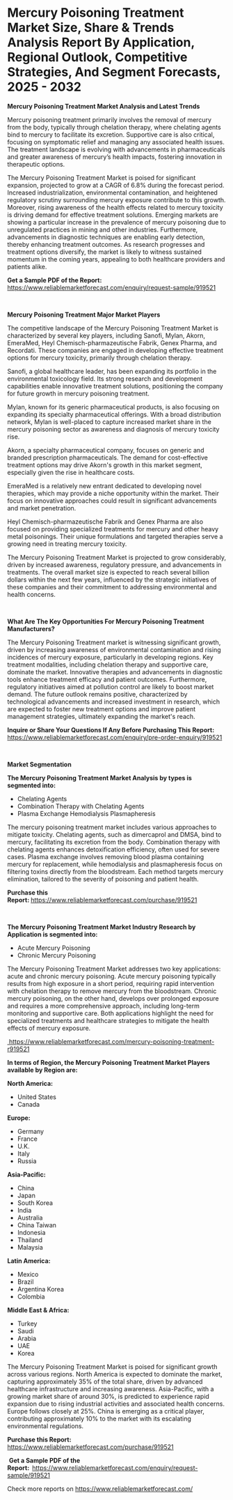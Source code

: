 <p><h1>Mercury Poisoning Treatment Market Size, Share & Trends Analysis Report By Application, Regional Outlook, Competitive Strategies, And Segment Forecasts, 2025 - 2032</h1></p><p><strong>Mercury Poisoning Treatment Market Analysis and Latest Trends</strong></p>
<p><p>Mercury poisoning treatment primarily involves the removal of mercury from the body, typically through chelation therapy, where chelating agents bind to mercury to facilitate its excretion. Supportive care is also critical, focusing on symptomatic relief and managing any associated health issues. The treatment landscape is evolving with advancements in pharmaceuticals and greater awareness of mercury’s health impacts, fostering innovation in therapeutic options.</p><p>The Mercury Poisoning Treatment Market is poised for significant expansion, projected to grow at a CAGR of 6.8% during the forecast period. Increased industrialization, environmental contamination, and heightened regulatory scrutiny surrounding mercury exposure contribute to this growth. Moreover, rising awareness of the health effects related to mercury toxicity is driving demand for effective treatment solutions. Emerging markets are showing a particular increase in the prevalence of mercury poisoning due to unregulated practices in mining and other industries. Furthermore, advancements in diagnostic techniques are enabling early detection, thereby enhancing treatment outcomes. As research progresses and treatment options diversify, the market is likely to witness sustained momentum in the coming years, appealing to both healthcare providers and patients alike.</p></p>
<p><strong>Get a Sample PDF of the Report:&nbsp;</strong> <a href="https://www.reliablemarketforecast.com/enquiry/request-sample/919521?utm_campaign=2455&utm_medium=2&utm_source=Github&utm_content=ia&utm_term=06032025&utm_id=mercury-poisoning-treatment">https://www.reliablemarketforecast.com/enquiry/request-sample/919521</a></p>
<p>&nbsp;</p>
<p><strong>Mercury Poisoning Treatment Major Market Players</strong></p>
<p><p>The competitive landscape of the Mercury Poisoning Treatment Market is characterized by several key players, including Sanofi, Mylan, Akorn, EmeraMed, Heyl Chemisch-pharmazeutische Fabrik, Genex Pharma, and Recordati. These companies are engaged in developing effective treatment options for mercury toxicity, primarily through chelation therapy.</p><p>Sanofi, a global healthcare leader, has been expanding its portfolio in the environmental toxicology field. Its strong research and development capabilities enable innovative treatment solutions, positioning the company for future growth in mercury poisoning treatment.</p><p>Mylan, known for its generic pharmaceutical products, is also focusing on expanding its specialty pharmaceutical offerings. With a broad distribution network, Mylan is well-placed to capture increased market share in the mercury poisoning sector as awareness and diagnosis of mercury toxicity rise.</p><p>Akorn, a specialty pharmaceutical company, focuses on generic and branded prescription pharmaceuticals. The demand for cost-effective treatment options may drive Akorn's growth in this market segment, especially given the rise in healthcare costs.</p><p>EmeraMed is a relatively new entrant dedicated to developing novel therapies, which may provide a niche opportunity within the market. Their focus on innovative approaches could result in significant advancements and market penetration.</p><p>Heyl Chemisch-pharmazeutische Fabrik and Genex Pharma are also focused on providing specialized treatments for mercury and other heavy metal poisonings. Their unique formulations and targeted therapies serve a growing need in treating mercury toxicity.</p><p>The Mercury Poisoning Treatment Market is projected to grow considerably, driven by increased awareness, regulatory pressure, and advancements in treatments. The overall market size is expected to reach several billion dollars within the next few years, influenced by the strategic initiatives of these companies and their commitment to addressing environmental and health concerns.</p></p>
<p>&nbsp;</p>
<p><strong>What Are The Key Opportunities For Mercury Poisoning Treatment Manufacturers?</strong></p>
<p><p>The Mercury Poisoning Treatment market is witnessing significant growth, driven by increasing awareness of environmental contamination and rising incidences of mercury exposure, particularly in developing regions. Key treatment modalities, including chelation therapy and supportive care, dominate the market. Innovative therapies and advancements in diagnostic tools enhance treatment efficacy and patient outcomes. Furthermore, regulatory initiatives aimed at pollution control are likely to boost market demand. The future outlook remains positive, characterized by technological advancements and increased investment in research, which are expected to foster new treatment options and improve patient management strategies, ultimately expanding the market's reach.</p></p>
<p><strong>Inquire or Share Your Questions If Any Before Purchasing This Report:</strong> <a href="https://www.reliablemarketforecast.com/enquiry/pre-order-enquiry/919521?utm_campaign=2455&utm_medium=2&utm_source=Github&utm_content=ia&utm_term=06032025&utm_id=mercury-poisoning-treatment">https://www.reliablemarketforecast.com/enquiry/pre-order-enquiry/919521</a></p>
<p>&nbsp;</p>
<p><strong>Market Segmentation</strong></p>
<p><strong>The Mercury Poisoning Treatment Market Analysis by types is segmented into:</strong></p>
<p><ul><li>Chelating Agents</li><li>Combination Therapy with Chelating Agents</li><li>Plasma Exchange Hemodialysis Plasmapheresis</li></ul></p>
<p><p>The mercury poisoning treatment market includes various approaches to mitigate toxicity. Chelating agents, such as dimercaprol and DMSA, bind to mercury, facilitating its excretion from the body. Combination therapy with chelating agents enhances detoxification efficiency, often used for severe cases. Plasma exchange involves removing blood plasma containing mercury for replacement, while hemodialysis and plasmapheresis focus on filtering toxins directly from the bloodstream. Each method targets mercury elimination, tailored to the severity of poisoning and patient health.</p></p>
<p><strong>Purchase this Report:&nbsp;</strong><a href="https://www.reliablemarketforecast.com/purchase/919521?utm_campaign=2455&utm_medium=2&utm_source=Github&utm_content=ia&utm_term=06032025&utm_id=mercury-poisoning-treatment">https://www.reliablemarketforecast.com/purchase/919521</a></p>
<p>&nbsp;</p>
<p><strong>The Mercury Poisoning Treatment Market Industry Research by Application is segmented into:</strong></p>
<p><ul><li>Acute Mercury Poisoning</li><li>Chronic Mercury Poisoning</li></ul></p>
<p><p>The Mercury Poisoning Treatment Market addresses two key applications: acute and chronic mercury poisoning. Acute mercury poisoning typically results from high exposure in a short period, requiring rapid intervention with chelation therapy to remove mercury from the bloodstream. Chronic mercury poisoning, on the other hand, develops over prolonged exposure and requires a more comprehensive approach, including long-term monitoring and supportive care. Both applications highlight the need for specialized treatments and healthcare strategies to mitigate the health effects of mercury exposure.</p></p>
<p><a href="https://www.reliablemarketforecast.com/mercury-poisoning-treatment-r919521?utm_campaign=2455&utm_medium=2&utm_source=Github&utm_content=ia&utm_term=06032025&utm_id=mercury-poisoning-treatment">&nbsp;https://www.reliablemarketforecast.com/mercury-poisoning-treatment-r919521</a></p>
<p><strong>In terms of Region, the Mercury Poisoning Treatment Market Players available by Region are:</strong></p>
<p>
    <p> <strong> North America: </strong>
        <ul>
            <li>United States</li>
            <li>Canada</li>
        </ul>
        </p> 
    <p> <strong> Europe: </strong>
        <ul>
            <li>Germany</li>
            <li>France</li>
            <li>U.K.</li>
            <li>Italy</li>
            <li>Russia</li>
        </ul>
        </p> 
    <p> <strong> Asia-Pacific: </strong>
        <ul>
            <li>China</li>
            <li>Japan</li>
            <li>South Korea</li>
            <li>India</li>
            <li>Australia</li>
            <li>China Taiwan</li>
            <li>Indonesia</li>
            <li>Thailand</li>
            <li>Malaysia</li>
        </ul>
        </p> 
    <p> <strong> Latin America: </strong>
        <ul>
            <li>Mexico</li>
            <li>Brazil</li>
            <li>Argentina Korea</li>
            <li>Colombia</li>
        </ul>
        </p> 
    <p> <strong> Middle East & Africa: </strong>
        <ul>
            <li>Turkey</li>
            <li>Saudi</li>
            <li>Arabia</li>
            <li>UAE</li>
            <li>Korea</li>
        </ul>
    </p>
    </p>
<p><p>The Mercury Poisoning Treatment Market is poised for significant growth across various regions. North America is expected to dominate the market, capturing approximately 35% of the total share, driven by advanced healthcare infrastructure and increasing awareness. Asia-Pacific, with a growing market share of around 30%, is predicted to experience rapid expansion due to rising industrial activities and associated health concerns. Europe follows closely at 25%. China is emerging as a critical player, contributing approximately 10% to the market with its escalating environmental regulations.</p></p>
<p><strong>Purchase this Report: </strong><a href="https://www.reliablemarketforecast.com/purchase/919521?utm_campaign=2455&utm_medium=2&utm_source=Github&utm_content=ia&utm_term=06032025&utm_id=mercury-poisoning-treatment">https://www.reliablemarketforecast.com/purchase/919521</a></p>
<p>&nbsp;<strong>Get a Sample PDF of the Report:&nbsp;&nbsp;</strong><a href="https://www.reliablemarketforecast.com/enquiry/request-sample/919521?utm_campaign=2455&utm_medium=2&utm_source=Github&utm_content=ia&utm_term=06032025&utm_id=mercury-poisoning-treatment">https://www.reliablemarketforecast.com/enquiry/request-sample/919521</a></p>
<p><strong></strong></p>
<p>Check more reports on <a href="https://www.reliablemarketforecast.com/?utm_campaign=2455&utm_medium=2&utm_source=Github&utm_content=ia&utm_term=06032025&utm_id=mercury-poisoning-treatment">https://www.reliablemarketforecast.com/</a></p>